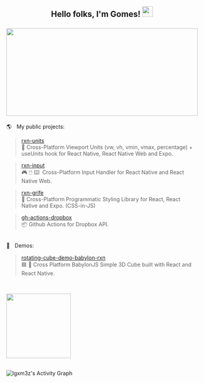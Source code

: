
<h2>
  <div align="center">
    Hello folks, I'm Gomes!
    <img src="https://media.giphy.com/media/hvRJCLFzcasrR4ia7z/giphy.gif" width="28"/>
    <br/> <br/>
    <img width="100%" height="230px" src="https://github-readme-stats.vercel.app/api?username=lgxm3z&hide=stars&show_icons=true&hide_border=true&show=discussions_started&bg_color=00000000&icon_color=58a6ff&text_color=FFFFFF&title_color=58a6ff"/>
  </div>
</h2>

🌎ㅤMy public projects:<br/>
  > [rxn-units](https://github.com/Luffos/rxn-units) </br>📐 Cross-Platform Viewport Units (vw, vh, vmin, vmax, percentage) + useUnits hook for React Native, React Native Web and Expo.<br/>

  <!-- > [rxn-wakelock](https://github.com/Luffos/rxn-wakelock) </br>💤 Cross-Platform WakeLock (Keep Screen Awake) for React, React Native and Expo.<br/> -->

  > [rxn-input](https://github.com/Luffos/rxn-input) </br>🎮 🖱️ ⌨️‎ ‎ Cross-Platform Input Handler for React Native and React Native Web.

  > [rxn-grife](https://github.com/Luffos/rxn-grife) </br>🎀 Cross-Platform Programmatic Styling Library for React, React Native and Expo. (CSS-in-JS)

  > [gh-actions-dropbox](https://github.com/lgxm3z/gh-actions-dropbox) </br>📦 Github Actions for Dropbox API.

<br/>
🚧ㅤDemos:
  <!--- > [piano-demo-babylon-rxn](https://github.com/lgxm3z/piano-demo-babylon-rxn) </br>🎹 Cross Platform BabylonJS 3D Playabel Piano built with React and React Native. --> 

  > [rotating-cube-demo-babylon-rxn](https://github.com/lgxm3z/rotating-cube-demo-babylon-rxn) </br>🟦 🔄 Cross Platform BabylonJS Simple 3D Cube built with React and React Native.

  <!-- > [craco-react-native-web-monorepo](https://github.com/lgxm3z/craco-react-native-web-monorepo) </br>Craco + React Native + React Native Web (Monorepo). -->

  <!-- > [nextjs-react-native-web-monorepo](https://github.com/lgxm3z/nextjs-react-native-web-monorepo) </br>Next.js + React Native + React Native Web (Monorepo without Expo). --> 



<br/>

<a href="https://www.buymeacoffee.com/lgxm3z"><img width="170px" src="https://images.squarespace-cdn.com/content/v1/5cf6ec742e677c000119beb3/1566854989502-29SON0XHXO08IB6JQ671/68747470733a2f2f617a3734333730322e766f2e6d7365636e642e6e65742f63646e2f6b6f6669312e706e673f763d61.png"/></a>

<br/>

<!-- https://github.com/ashutosh00710/github-readme-activity-graph -->
<img alt="lgxm3z's Activity Graph" src="https://github-readme-activity-graph.vercel.app/graph/?username=lgxm3z&bg_color=080a12&color=ffdb59&line=3bd8ff&point=FFFFFF&hide_border=true"/>
